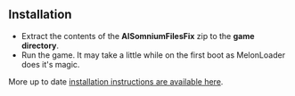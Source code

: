 ## Installation
- Extract the contents of the **AISomniumFilesFix** zip to the **game directory**.
- Run the game. It may take a little while on the first boot as MelonLoader does it's magic.

More up to date [installation instructions are available here](https://github.com/Lyall/AISomniumFilesFix#installation).

